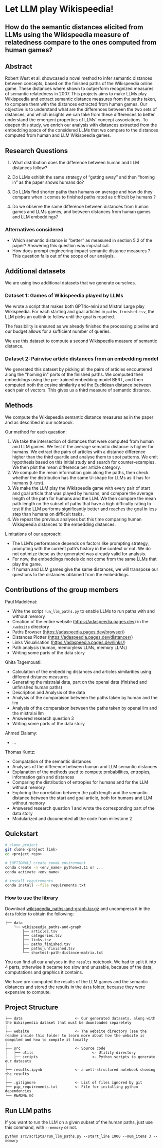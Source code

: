 
# Let LLM play Wikispeedia!
## How do the semantic distances elicited from LLMs using the Wikispeedia measure of relatedness compare to the ones computed from human games?

## Abstract

Robert West et al. showcased a novel method to infer semantic distances between concepts, based on the finished paths of the Wikispeedia online game. These distances where shown to outperform recognized measures of semantic relatedness in 2007. This projects aims to make LLMs play Wikispeedia and extract semantic distance measures from the paths taken, to compare them with the distances extracted from human games. Our objective is to understand what are the differences between the two sets of distances, and which insights we can take from these differences to better understand the emergent properties of LLMs' concept associations. To deepen this study, we enrich our analysis with distances extracted from the embedding space of the considered LLMs that we compare to the distances computed from human and LLM Wikispeedia games.


## Research Questions

1. What distribution does the difference between human and LLM distances follow?

2. Do LLMs exhibit the same strategy of “getting away” and then “homing in” as the paper shows humans do?

3. Do LLMs find shorter paths than humans on average and how do they compare when it comes to finished paths rated as difficult by humans ?

4. Do we observe the same difference between distances from human games and LLMs games, and between distances from human games and LLM embeddings?

### Alternatives considered

- Which semantic distance is “better” as measured in section 5.2 of the paper? Answering this question was impractical.
- How does prompt engineering impact semantic distance measures ? This question falls out of the scope of our analysis.

## Additional datasets

We are using two additional datasets that we generate ourselves.

### Dataset 1: Games of Wikispeedia played by LLMs

We wrote a script that makes both GPT4o-mini and Mistral Large play 
Wikispeedia. For each starting and goal articles in `paths_finished.tsv`, 
the LLM picks an outlink to follow until the goal is reached.

The feasibility is ensured as we already finished the processing pipeline 
and our budget allows for a sufficient number of queries. 

We use this dataset to compute a second Wikispeedia measure of semantic 
distance.

### Dataset 2: Pairwise article distances from an embedding model

We generated this dataset by picking all the pairs of articles encountered 
along the "homing in" parts of the finished paths. We computed their 
embeddings using the pre-trained embedding model BERT, and then computed 
both the cosine similarity and the Euclidean distance between each pair of 
vectors. This gives us a third measure of semantic distance.

## Methods

We compute the Wikispeedia semantic distance measures as in the paper and as 
described in our notebook.

Our method for each question:
  1. We take the intersection of distances that were computed from human and
     LLM games. We test if the average semantic distance is higher for humans. 
     We extract the pairs of articles with a distance difference higher than 
     the third quartile and analyse them to spot patterns. We emit 
     hypothesis based on this initial study and search for counter-examples. 
     We then plot the mean difference per article category.
  2. We compute the mean information gain along the paths, then check whether 
     the distribution has the same U-shape for LLMs as it has for humans 
     (t-test).
  3. We make the LLM play the Wikispeedia game with every pair of start and goal article that was played by humans, and compare the average length of the path for humans and the LLM. We then compare the mean path length on the subset of paths that have a high difficulty rating to test if the LLM performs significantly better and reaches the goal in less step than humans on difficult tasks.
4. We repeat the previous analyses but this time comparing human Wikispeedia distances to the embedding distances.
  

Limitations of our approach:
- The LLM’s performance depends on factors like
  prompting strategy, prompting with the current path’s history in the 
  context or not. We do not optimize these as the generated was already 
  valid for analysis.
- For now, the embeddings models do not come from the same LLMs that play 
  the game.
- If human and LLM games give the same distances, we will transpose our 
  questions to the distances obtained from the embeddings.

## Contributions of the group members

Paul Madelénat:
- Write the script `run_llm_paths.py` to enable LLMs to run paths with and without memory
- Creation of the entire website (https://adaspeedia.pages.dev) in the `/website` directory
- Paths Browser (https://adaspeedia.pages.dev/browser/)
- Distances Plotter (https://adaspeedia.pages.dev/distances/)
- Links Visualisation (https://adaspeedia.pages.dev/links/)
- Path analysis (human, memoryless LLMs, memory LLMs)
- Writing some parts of the data story

Ghita Tagemouati:
- Calculation of the embedding distances and articles similarities using different distance measures
- Generating the mistralai data, part on the openai data (finished and unfinished human paths)
- Description and Analysis of the data
- Analysis of the comparaison between the paths taken by human and the llm
- Analysis of the comparaison between the paths taken by openai llm and the mistralai llm
- Answered research question 3
- Writing some parts of the data story

Ahmed Elalamy:
- …

Thomas Kuntz:
- Compatation of the semantic distances
- Analyses of the difference between human and LLM semantic distances
- Explanation of the methods used to compute probabilities, entropies, information gain and distances
- Comparing the distribution of entropies for humans and for the LLM without memory
- Exploring the correlation between the path length and the semantic distance between the start and goal article, both for humans and LLM without memory
- Answered research question 1 and wrote the corresponding part of the data story
- Modularized and documented all the code from milestone 2


## Quickstart

```bash
# clone project
git clone <project link>
cd <project repo>

# [OPTIONAL] create conda environment
conda create -n <env_name> python=3.11 or ...
conda activate <env_name>

# install requirements
conda install --file requirements.txt
```


### How to use the library

Download [wikispeedia_paths-and-graph.tar.gz](https://snap.stanford.edu/data/wikispeedia/wikispeedia_paths-and-graph.tar.gz)
and uncompress it in the `data` folder to obtain the following:

```
├── data
    └── wikispeedia_paths-and-graph
        ├── articles.tsv
        ├── categories.tsv
        ├── links.tsv
        ├── paths_finished.tsv
        ├── paths_unfinished.tsv
        └── shortest-path-distance-matrix.txt
```

You can find all our analyses in the `results` notebook. We had to split it into 4 parts, otherwise it became too slow and unusable, because of the data, computations and graphics it contains.

We have pre-computed the results of the LLM games and the semantic distances and stored the results in the `data`
folder, because they were expensive to compute.


## Project Structure

```
├── data                        <- Our generated datasets, along with the Wikispeedia dataset that must be downloaded separetely
│
├── website                     <- The website directory (see the readme inside this folder to learn more about how the website is compiled and how to compile it locally
│
├── src                         <- Source code
│   ├── utils                           <- Utility directory
│   ├── scripts                         <- Python scripts to generate our datasets
│
├── results.ipynb               <- a well-structured notebook showing the results
│
├── .gitignore                  <- List of files ignored by git
├── pip_requirements.txt        <- File for installing python dependencies
└── README.md
```

## Run LLM paths
If you want to run the LLM on a given subset of the human paths, just use this command, with `--memory` or not.

```
python src/scripts/run_llm_paths.py --start_line 1000 --num_items 3 --memory
```
